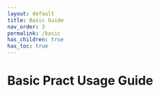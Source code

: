 ```yaml
---
layout: default
title: Basic Guide
nav_order: 3
permalink: /basic
has_children: true
has_toc: true
---
```


# Basic Pract Usage Guide

